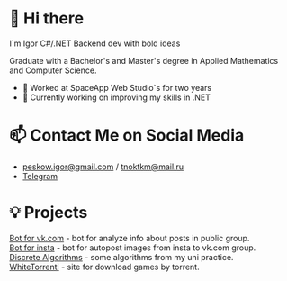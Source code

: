 # 👋 Hi there 
I`m Igor C#/.NET Backend dev with bold ideas

Graduate with a Bachelor's and Master's degree in Applied Mathematics and Computer Science.

- :rocket: Worked at SpaceApp Web Studio`s for two years
- 🌱 Currently working on improving my skills in .NET

# 📫 Contact Me on Social Media
- peskow.igor@gmail.com / tnoktkm@mail.ru
- [Telegram](https://t.me/peskowww)
# 💡 Projects 
[Bot for vk.com](https://github.com/tnoktkm/VkBotForTopPosts) - bot for analyze info about posts in public group.<br>
[Bot for insta](https://github.com/tnoktkm/AutoPostingBotFromInstagramToVk) - bot for autopost images from insta to vk.com group.<br>
[Discrete Algorithms](https://github.com/tnoktkm/Discrete-mathematics) - some algorithms from my uni practice.<br>
[WhiteTorrenti](https://github.com/tnoktkm/whitetorrenti) - site for download games by torrent.<br>

<!--

Here are some ideas to get you started:

- 🌱 I’m currently learning **Go**
